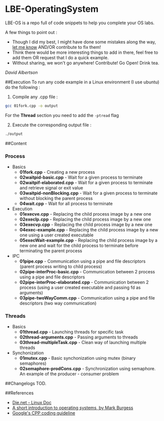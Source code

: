 LBE-OperatingSystem
===================

LBE-OS is a repo full of code snippets to help you complete your OS labs. 

A few things to point out :
- Though I did my best, I might have done some mistakes along the way, [let me know](https://github.com/Diastro/LBE-OperatingSystem/issues) AND/OR contribute to fix them!
- Think there would be more interesting things to add in there, feel free to add them OR request that I do a quick example.
- Without sharing, we won't go anywhere! Contribute! Go Open! Drink tea.

*David Albertson*

##Execution
To run any code example in a Linux environment (I use ubuntu) do the following :

1) Compile any .cpp file :
    
~~~ sh
gcc 01fork.cpp -o output
~~~
    
For the **Thread** section you need to add the `-ptread` flag
  
2) Execute the corresponding output file :

~~~ sh
./output
~~~
    
##Content

### Process

* Basics
    * **01fork.cpp** - Creating a new process
    * **02waitpid-basic.cpp** - Wait for a given process to terminate
    * **02waitpif-elaborated.cpp** - Wait for a given process to terminate and retrieve signal or exit value
    * **03waitpid-nonBlocking.cpp** - Wait for a given process to terminate without blocking the parent process
    * **04wait.cpp** - Wait for all process to terminate
* Execution
    * **01execve.cpp** - Replacing the child process image by a new one
    * **02execlp.cpp** - Replacing the child process image by a new one
    * **03execvp.cpp** - Replacing the child process image by a new one
    * **04exec-example.cpp** - Replacing the child process image by a new one using a user created executable
    * **05execWait-example.cpp** - Replacing the child process image by a new one and wait for the child process to terminate before terminating the parent process
* IPC
    * **01pipe.cpp** - Communication using a pipe and file descriptors (parent process writing to child process)
    * **02pipe-interProc-basic.cpp** - Communication between 2 process using a pipe and file descriptors
    * **02pipe-interProc-elaborated.cpp** - Communication between 2 process (using a user created executable and passing fd as arguments)
    * **03pipe-twoWayComm.cpp** - Communication using a pipe and file descriptors (two way communication)

### Threads

* Basics
    * **01thread.cpp** - Launching threads for specific task
    * **02thread-arguments.cpp** - Passing arguments to threads
    * **03thread-multipleTask.cpp** - Clean way of launching multiple threads
* Synchonization
    * **01mutex.cpp** - Basic synchonization using mutex (binary semaphores)
    * **02semaphore-prodCons.cpp** - Synchronization using semaphore. An example of the producer - consumer problem
    
##Changelogs
TOD.

##References
- [Die.net - Linux Doc](http://www.die.net)
- [A short introduction to operating systems, by Mark Burgess](http://www.iu.hio.no/~mark/os/os.html)
- [Google's CPP coding guideline](http://google-styleguide.googlecode.com/svn/trunk/cppguide.xml)
